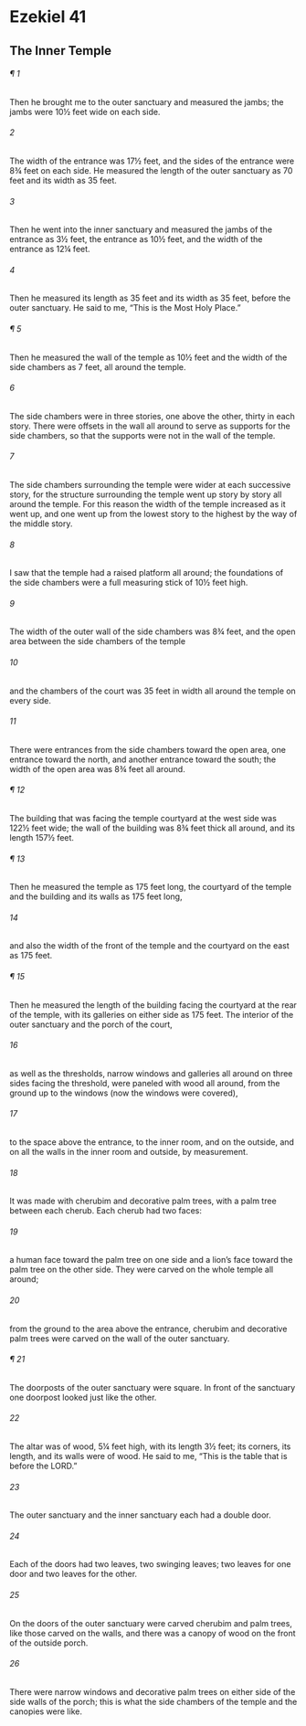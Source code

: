 # Ezekiel 41
## The Inner Temple
###### ¶ 1
Then he brought me to the outer sanctuary and measured the jambs; the jambs were 10½ feet wide on each side.
###### 2
The width of the entrance was 17½ feet, and the sides of the entrance were 8¾ feet on each side. He measured the length of the outer sanctuary as 70 feet and its width as 35 feet.
###### 3
Then he went into the inner sanctuary and measured the jambs of the entrance as 3½ feet, the entrance as 10½ feet, and the width of the entrance as 12¼ feet.
###### 4
Then he measured its length as 35 feet and its width as 35 feet, before the outer sanctuary. He said to me, “This is the Most Holy Place.”
###### ¶ 5
Then he measured the wall of the temple as 10½ feet and the width of the side chambers as 7 feet, all around the temple.
###### 6
The side chambers were in three stories, one above the other, thirty in each story. There were offsets in the wall all around to serve as supports for the side chambers, so that the supports were not in the wall of the temple.
###### 7
The side chambers surrounding the temple were wider at each successive story, for the structure surrounding the temple went up story by story all around the temple. For this reason the width of the temple increased as it went up, and one went up from the lowest story to the highest by the way of the middle story.
###### 8
I saw that the temple had a raised platform all around; the foundations of the side chambers were a full measuring stick of 10½ feet high.
###### 9
The width of the outer wall of the side chambers was 8¾ feet, and the open area between the side chambers of the temple
###### 10
and the chambers of the court was 35 feet in width all around the temple on every side.
###### 11
There were entrances from the side chambers toward the open area, one entrance toward the north, and another entrance toward the south; the width of the open area was 8¾ feet all around.
###### ¶ 12
The building that was facing the temple courtyard at the west side was 122½ feet wide; the wall of the building was 8¾ feet thick all around, and its length 157½ feet.
###### ¶ 13
Then he measured the temple as 175 feet long, the courtyard of the temple and the building and its walls as 175 feet long,
###### 14
and also the width of the front of the temple and the courtyard on the east as 175 feet.
###### ¶ 15
Then he measured the length of the building facing the courtyard at the rear of the temple, with its galleries on either side as 175 feet.
The interior of the outer sanctuary and the porch of the court,
###### 16
as well as the thresholds, narrow windows and galleries all around on three sides facing the threshold, were paneled with wood all around, from the ground up to the windows (now the windows were covered),
###### 17
to the space above the entrance, to the inner room, and on the outside, and on all the walls in the inner room and outside, by measurement.
###### 18
It was made with cherubim and decorative palm trees, with a palm tree between each cherub. Each cherub had two faces:
###### 19
a human face toward the palm tree on one side and a lion’s face toward the palm tree on the other side. They were carved on the whole temple all around;
###### 20
from the ground to the area above the entrance, cherubim and decorative palm trees were carved on the wall of the outer sanctuary.
###### ¶ 21
The doorposts of the outer sanctuary were square. In front of the sanctuary one doorpost looked just like the other.
###### 22
The altar was of wood, 5¼ feet high, with its length 3½ feet; its corners, its length, and its walls were of wood. He said to me, “This is the table that is before the LORD.”
###### 23
The outer sanctuary and the inner sanctuary each had a double door.
###### 24
Each of the doors had two leaves, two swinging leaves; two leaves for one door and two leaves for the other.
###### 25
On the doors of the outer sanctuary were carved cherubim and palm trees, like those carved on the walls, and there was a canopy of wood on the front of the outside porch.
###### 26
There were narrow windows and decorative palm trees on either side of the side walls of the porch; this is what the side chambers of the temple and the canopies were like.
